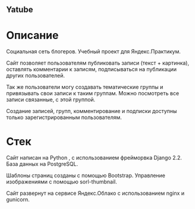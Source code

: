 ## Yatube
# Описание
Социальная сеть блогеров. Учебный проект для Яндекс.Практикум.

Сайт позволяет пользователям публиковать записи (текст + картинка), оставлять комментарии к записям, подписываться на публикации других пользователей.

Так же пользователи могу создавать тематические группы и привязывать свои записи к таким группам. Можно посмотреть все записи связанные, с этой группой.

Создание записей, групп, комментирование и подписки доступны только зарегистрированным пользователям.

# Стек
Сайт написан на Python , с использованием фрейморвка Django 2.2. База данных на PostgreSQL.

Шаблоны страниц созданы с помощью Bootstrap. Управление изображениями с помощью sorl-thumbnail.

Сайт развернут на сервисе Яндекс.Облако с использованием nginx и gunicorn.
